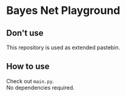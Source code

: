 # Bayes Net Playground

## Don't use

This repository is used as extended pastebin.

## How to use

Check out `main.py`.  
No dependencies required.
